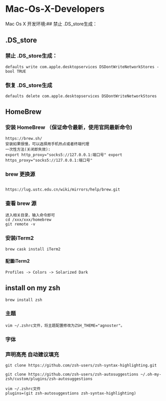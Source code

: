 # Mac-Os-X-Developers
Mac Os X 开发环境:## 禁止 .DS_store生成：
## .DS_store

### 禁止 .DS_store生成：
```
defaults write com.apple.desktopservices DSDontWriteNetworkStores -bool TRUE
```

### 恢复 .DS_store生成

```
defaults delete com.apple.desktopservices DSDontWriteNetworkStores
```

## HomeBrew

### 安装 HomeBrew  （保证命令最新，使用官网最新命令)
```
https://brew.sh/ 
安装如果很慢，可以选择用手机热点或者终端代理
一次性方法(关闭即失效):
export http_proxy="socks5://127.0.0.1:端口号" export https_proxy="socks5://127.0.0.1:端口号"
```
### brew 更换源

```

https://lug.ustc.edu.cn/wiki/mirrors/help/brew.git

```
### 查看 brew 源

```
进入相关目录，输入命令即可
cd /xxx/xxx/homebrew
git remote -v
```

### 安装iTerm2
```
brew cask install iTerm2
```
#### 配置iTerm2
``` 
Profiles -> Colors -> Solarized Dark
```

## install on my zsh 
```
brew install zsh
```

### 主题
```
vim ~/.zshrc文件，将主题配置修改为ZSH_THEME="agnoster"。
```

### 字体

### 声明高亮 自动建议填充

```
git clone https://github.com/zsh-users/zsh-syntax-highlighting.git

git clone https://github.com/zsh-users/zsh-autosuggestions ~/.oh-my-zsh/custom/plugins/zsh-autosuggestions

vim ~/.zshrc文件
plugins=(git zsh-autosuggestions zsh-syntax-highlighting)
```











